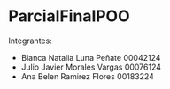 # ParcialFinalPOO
Integrantes:
- Bianca Natalia Luna Peñate 00042124
- Julio Javier Morales Vargas 00076124
- Ana Belen Ramirez Flores 00183224
